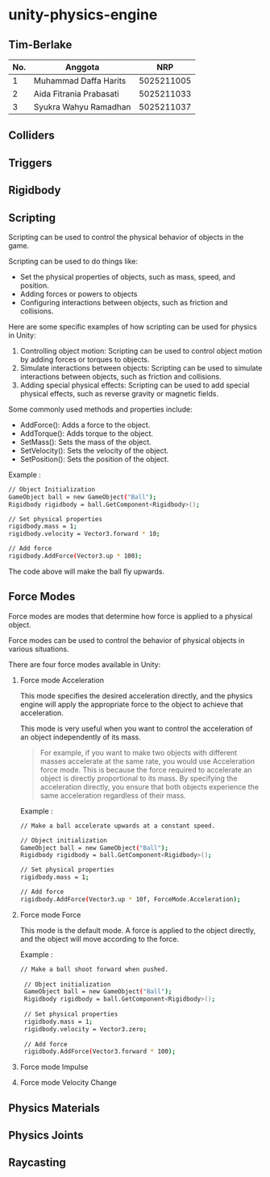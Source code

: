 # unity-physics-engine

## Tim-Berlake

| No. | Anggota               | NRP          |
|-----|----------------------------|--------------|
| 1   | Muhammad Daffa Harits      | 5025211005  |
| 2   | Aida Fitrania Prabasati    | 5025211033  |
| 3   | Syukra Wahyu Ramadhan      | 5025211037   |

## Colliders

## Triggers

## Rigidbody

## Scripting
Scripting can be used to control the physical behavior of objects in the game.

Scripting can be used to do things like:

  - Set the physical properties of objects, such as mass, speed, and position.
  - Adding forces or powers to objects
  - Configuring interactions between objects, such as friction and collisions.

Here are some specific examples of how scripting can be used for physics in Unity:

  1. Controlling object motion: Scripting can be used to control object motion by adding forces or torques to objects.
  2. Simulate interactions between objects: Scripting can be used to simulate interactions between objects, such as friction and collisions.
  3. Adding special physical effects: Scripting can be used to add special physical effects, such as reverse gravity or magnetic fields.

Some commonly used methods and properties include:

  - AddForce(): Adds a force to the object.
  - AddTorque(): Adds torque to the object.
  - SetMass(): Sets the mass of the object.
  - SetVelocity(): Sets the velocity of the object.
  - SetPosition(): Sets the position of the object.

Example :

  ```bash
  // Object Initialization
  GameObject ball = new GameObject("Ball");
  Rigidbody rigidbody = ball.GetComponent<Rigidbody>();
  
  // Set physical properties
  rigidbody.mass = 1;
  rigidbody.velocity = Vector3.forward * 10;
  
  // Add force
  rigidbody.AddForce(Vector3.up * 100);
  ```

The code above will make the ball fly upwards.

## Force Modes
Force modes are modes that determine how force is applied to a physical object. 

Force modes can be used to control the behavior of physical objects in various situations.

There are four force modes available in Unity:

1. Force mode Acceleration
   
    This mode specifies the desired acceleration directly, and the physics engine will apply the appropriate force to the object to achieve that acceleration.

    This mode is very useful when you want to control the acceleration of an object independently of its mass.

    > For example, if you want to make two objects with different masses accelerate at the same rate, you would use Acceleration force mode. 
    > This is because the force required to accelerate an object is directly proportional to its mass. 
    > By specifying the acceleration directly, you ensure that both objects experience the same acceleration regardless of their mass.


    Example :
    ```bash
    // Make a ball accelerate upwards at a constant speed.
    
    // Object initialization
    GameObject ball = new GameObject("Ball");
    Rigidbody rigidbody = ball.GetComponent<Rigidbody>();
    
    // Set physical properties
    rigidbody.mass = 1;
    
    // Add force
    rigidbody.AddForce(Vector3.up * 10f, ForceMode.Acceleration);
    ```
2. Force mode Force

   This mode is the default mode. A force is applied to the object directly, and the object will move according to the force.

   Example :
   ```bash
   // Make a ball shoot forward when pushed.
  
    // Object initialization
    GameObject ball = new GameObject("Ball");
    Rigidbody rigidbody = ball.GetComponent<Rigidbody>();
    
    // Set physical properties
    rigidbody.mass = 1;
    rigidbody.velocity = Vector3.zero;
    
    // Add force
    rigidbody.AddForce(Vector3.forward * 100);
    ```
4. Force mode Impulse
5. Force mode Velocity Change

## Physics Materials

## Physics Joints

## Raycasting
